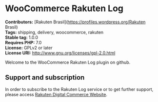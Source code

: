 # WooCommerce Rakuten Log #
**Contributors:** [Rakuten Brasil](https://profiles.wordpress.org/Rakuten Brasil)  
**Tags:** shipping, delivery, woocommerce, rakuten  
**Stable tag:** 1.0.0  
**Requires PHP:** 7.0  
**License:** GPLv2 or later  
**License URI:** http://www.gnu.org/licenses/gpl-2.0.html  

Welcome to the WooCommerce Rakuten Log plugin on github.

## Support and subscription ##

In order to subscribe to the Rakuten Log service or to get further support, please access [Rakuten Digital Commerce Website](https://digitalcommerce.rakuten.com.br/).